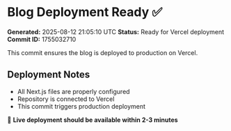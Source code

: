 # Blog Deployment Ready ✅

**Generated:** 2025-08-12 21:05:10 UTC
**Status:** Ready for Vercel deployment
**Commit ID:** 1755032710

This commit ensures the blog is deployed to production on Vercel.

## Deployment Notes
- All Next.js files are properly configured
- Repository is connected to Vercel
- This commit triggers production deployment

🚀 **Live deployment should be available within 2-3 minutes**
